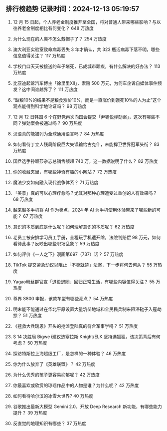 
## 排行榜趋势 记录时间：2024-12-13 05:19:57
  
  1. 12 月 15 日起，个人养老金制度推开至全国，将对普通人带来哪些影响？与以往养老金制度相比有何变化？ 648 万热度
    
  2. 为什么现在的人类不怎么戴帽子了？ 254 万热度
    
  3. 澳大利亚实验室致命病毒丢失 3 年才确认，共 323 瓶活病毒下落不明，哪些信息值得关注？ 117 万热度
    
  4. 学校门口天天被接送的车子堵死，已成城市顽疾，有什么解决的好办法？ 113 万热度
    
  5. 比亚迪起诉汽车博主「徐里里Xll」，索赔 500 万元，为何车企诉自媒体事件频发？这中间谁越界了？ 111 万热度
    
  6. “缺粮10%的结果不是粮食涨价10%，而是一直涨价到饿死10%的人为止”这个观点能得到科学地论证吗？ 98 万热度
    
  7. 12 月 12 日韩国 6 个在野党再次向国会提交「尹锡悦弹劾案」，这次有哪些不同？弹劾案会被通过吗？ 90 万热度
    
  8. 汉语真的能被列为全球通用语言吗？ 84 万热度
    
  9. 如何看待丁立人残局阶段巨大失误输给古克什，未能捍卫世界冠军头衔？ 83 万热度
    
  10. 国乒选手孙颖莎杂志总销售额超 740 万，这一数据说明了什么？ 82 万热度
    
  11. 你的收藏夹里，有哪些神奇有趣的小网站？ 72 万热度
    
  12. 魔法少女如何融入现代战争体系？ 71 万热度
    
  13. 「美景」真的可以心理疗愈吗？尤其对那种心理遭受过重创的人有效果吗？ 68 万热度
    
  14. 越来越多手机将 AI 作为卖点，2024 年 AI 为手机使用体验带来了哪些新的可能？ 67 万热度
    
  15. 意识的本质到底是什么呢？如何理解意识的本质呢？ 62 万热度
    
  16. 老员工被安排学习员工手册，全程玩手机遭开除，法院判赔偿 98 万元，如何看待此事？反映出哪些职场乱象？ 59 万热度
    
  17. 如何评价《一人之下》漫画第697（737）话？ 57 万热度
    
  18. TikTok 提交紧急动议以阻止「不卖就禁」法案，下一步将何去何从？ 55 万热度
    
  19. Yagao粉丝群官宣「退役退圈」回归正常生活，有哪些内容值得关注？ 55 万热度
    
  20. 尊界 S800 申报，该款车型有哪些亮点？ 54 万热度
    
  21. 明末能不能通过在华北平原设置大量筑垒地域和全民民兵制来阻滞鞑子入寇劫掠？ 51 万热度
    
  22. 《拯救大兵瑞恩》开头的抢滩登陆真的符合军事学吗？ 51 万热度
    
  23. S 14 决胜局 Bigwe i建议选塞拉斯 Knight/ELK 坚持选狐狸，该决策背后有何考虑？ 50 万热度
    
  24. 探访特斯拉上海超级工厂，是怎样的一种体验？ 46 万热度
    
  25. 你为什么放弃了《英雄联盟》？ 42 万热度
    
  26. 为什么优秀的孩子更容易抑郁呢？ 42 万热度
    
  27. 你最喜欢或欣赏的琼瑶作品中的人物是谁？为什么呢？ 42 万热度
    
  28. 如何看待哈尔滨的冰雪大世界? 40 万热度
    
  29. 谷歌推出最新大模型 Gemini 2.0，开放 Deep Research 新功能，有哪些能力提升？ 39 万热度
    
  30. 反直觉的地理知识有哪些？ 37 万热度
    